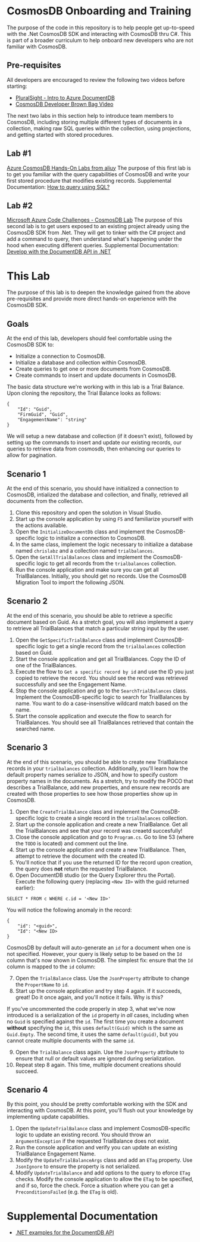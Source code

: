 # CosmosDB Onboarding and Training
The purpose of the code in this repository is to help people get up-to-speed with the .Net
CosmosDB SDK and interacting with CosmosDB thru C#. This is part of a broader curriculum 
to help onboard new developers who are not familiar with CosmosDB. 

## Pre-requisites
All developers are encouraged to review the following two videos before starting: 
 - [PluralSight - Intro to Azure DocumentDB](http://tinyurl.com/y76m84t3)
 - [CosmosDB Developer Brown Bag Video](http://tinyurl.com/ybkqjtqc)

The next two labs in this section help to introduce team members to CosmosDB, including storing multiple different types of documents in a collection,
making raw SQL queries within the collection, using projections, and getting started with stored procedures.

## Lab #1
[Azure CosmosDB Hands-On Labs from aliuy](https://github.com/aliuy/azure-cosmosdb-labs/tree/master/DataCamp)
The purpose of this first lab is to get you familiar with the query capabilities of CosmosDB and write your first stored procedure that modifies existing records.
Supplemental Documentation: [How to query using SQL?](https://docs.microsoft.com/en-us/azure/cosmos-db/tutorial-query-documentdb)

## Lab #2
[Microsoft Azure Code Challenges - CosmosDB Lab](https://github.com/Microsoft/code-challenges/tree/master/Labs/Azure%20Cosmos%20DB)
The purpose of this second lab is to get users exposed to an existing project already using the CosmosDB SDK from .Net. They will get to tinker with the C# project and add a command to query, then understand what's happening under the hood when executing different queries. 
Supplemental Documentation: [Develop with the DocumentDB API in .NET](https://docs.microsoft.com/en-us/azure/cosmos-db/tutorial-develop-documentdb-dotnet)

# This Lab
The purpose of this lab is to deepen the knowledge gained from the above pre-requisites and provide more direct hands-on experience with the CosmosDB SDK. 

## Goals
At the end of this lab, developers should feel comfortable using the CosmosDB SDK to:

 - Initialize a connection to CosmosDB. 
 - Initialize a database and collection within CosmosDB.
 - Create queries to get one or more documents from CosmosDB. 
 - Create commands to insert and update documents in CosmosDB.

The basic data structure we're working with in this lab is a Trial Balance. Upon cloning the repository, the Trial Balance looks as follows:

```
{
    "Id": "Guid",
    "FirmGuid", "Guid",
    "EngagementName": "string"
}
```

We will setup a new database and collection (if it doesn't exist), followed by setting up the commands to insert and update our existing records, our queries to retrieve data from cosmosdb, then enhancing our queries to allow for pagination. 

## Scenario 1
At the end of this scenario, you should have initialized a connection to CosmosDB, intialized the database and collection, and finally, retrieved all documents from the collection.

 1. Clone this repository and open the solution in Visual Studio.
 2. Start up the console application by using `F5` and familiarize yourself with the actions available. 
 3. Open the `InitializeDocumentDb` class and implement the CosmosDB-specific logic to initialize a connection to CosmosDB. 
 4. In the same class, implement the logic necessary to initialize a database named `chrislabz` and a collection named `trialbalances`.
 5. Open the `GetAllTrialBalances` class and implement the CosmosDB-specific logic to get all records from the `trialbalances` collection.
 6. Run the console application and make sure you can get all TrialBalances. Initially, you should get no records. Use the CosmosDB Migration Tool to import the following JSON.

## Scenario 2
At the end of this scenario, you should be able to retrieve a specific document based on Guid. As a stretch goal, you will also implement a query to retrieve all TrialBalances that match a particular string input by the user. 

 1. Open the `GetSpecificTrialBalance` class and implement CosmosDB-specific logic to get a single record from the `trialbalances` collection based on Guid. 
 2. Start the console application and get all TrialBalances. Copy the ID of one of the TrialBalances. 
 3. Execute the flow to `Get a specific record by id` and use the ID you just copied to retrieve the record. You should see the record was retrieved successfully and see the Engagement Name. 
 4. Stop the console application and go to the `SearchTrialBalances` class. Implement the CosmosDB-specific logic to search for TrialBalances by name. You want to do a case-insensitive wildcard match based on the name. 
 5. Start the console application and execute the flow to search for TrialBalances. You should see all TrialBalances retrieved that contain the searched name. 

## Scenario 3
At the end of this scenario, you should be able to create new TrialBalance records in your `trialbalances` collection. Additionally, you'll learn how the default property names serialize to JSON, and how to specify custom property names in the documents. As a stretch, try to modify the POCO that describes a TrialBalance, add new properties, and ensure new records are created with those properties to see how those properties show up in CosmosDB. 

 1. Open the `CreateTrialBalance` class and implement the CosmosDB-specific logic to create a single record in the `trialbalances` collection.
 2. Start up the console application and create a new TrialBalance. Get all the TrialBalances and see that your record was creaetd succesfully!
 3. Close the console application and go to `Program.cs`. Go to line 53 (where the `TODO` is located) and comment out the line.
 4. Start up the console application and create a new TrialBalance. Then, attempt to retrieve the document with the created ID. 
 5. You'll notice that if you use the returned ID for the record upon creation, the query does **not** return the requested TrialBalance. 
 6. Open DocumentDB studio (or the Query Explorer thru the Portal). Execute the following query (replacing `<New ID>` with the guid returned earlier):

```
SELECT * FROM c WHERE c.id = '<New ID>'
```

You will notice the following anomaly in the record:

```
{
    "id": "<guid>",
    "Id": "<New ID>
}
```

CosmosDB by default will auto-generate an `id` for a document when one is not specified. However, your query is likely setup to be based on the `Id` column that's now shown in CosmosDB. The simplest fix: ensure that the `Id` column is mapped to the `id` column:

 7. Open the `TrialBalance` class. Use the `JsonProperty` attribute to change the `PropertName` to `id`. 
 8. Start up the console application and try step 4 again. If it succeeds, great! Do it once again, and you'll notice it fails. Why is this? 

If you've uncommented the code properly in step 3, what we've now introduced is a serialization of the `id` property in *all* cases, including when no `Guid` is specified against the `id`. The first time you create a document **without** specifying the `id`, this uses `default(Guid)` which is the same as `Guid.Empty`. The second time, it uses the same `default(guid)`, but you cannot create multiple documents with the same `id`. 

 9. Open the `TrialBalance` class again. Use the `JsonProperty` attribute to ensure that null or default values are ignored during serialization. 
 10. Repeat step 8 again. This time, multiple document creations should succeed. 

## Scenario 4
By this point, you should be pretty comfortable working with the SDK and interacting with CosmosDB. At this point, you'll flush out your knowledge by implementing update
capabilities. 

 1. Open the `UpdateTrialBalance` class and implement CosmosDB-specific logic to update an existing record. You should throw an `ArgumentException` if the requested TrialBalance does not exist. 
 2. Run the console application and verify you can update an existing TrialBalance Engagement Name. 
 3. Modify the `UpdateTrialBalanceArgs` class and add an `ETag` property. Use `JsonIgnore` to ensure the property is not serialized. 
 4. Modify `UpdateTrialBalance` and add options to the query to eforce `ETag` checks. Modify the console application to allow the `ETag` to be specified, and if so, force the check. Force a situation where you can get a `PreconditionsFailed` (e.g. the `ETag` is old).

# Supplemental Documentation
 - [.NET examples for the DocumentDB API](https://docs.microsoft.com/en-us/azure/cosmos-db/documentdb-dotnet-samples)
